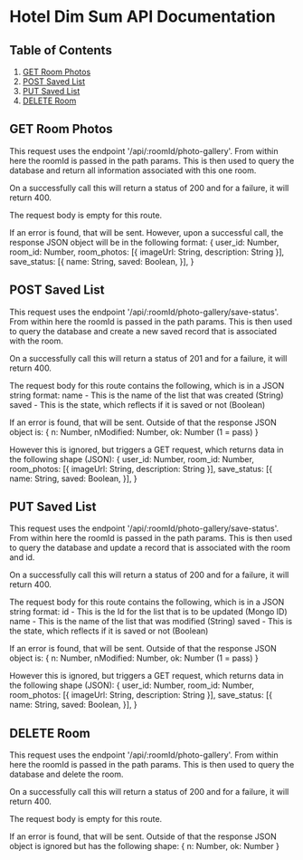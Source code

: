 # Hotel Dim Sum API Documentation

## Table of Contents

1. [GET Room Photos](#GET-Room-Photos)
1. [POST Saved List](#POST-Saved-List)
1. [PUT Saved List](#PUT-Saved-List)
1. [DELETE Room](#DELETE-Room)

## GET Room Photos
This request uses the endpoint '/api/:roomId/photo-gallery'. From within here the roomId is passed in the path params. This is then used to query the database and return all information associated with this one room.

On a successfully call this will return a status of 200 and for a failure, it will return 400.

The request body is empty for this route.

If an error is found, that will be sent. However, upon a successful call, the response JSON object will be in the following format:
{
  user_id: Number,
  room_id: Number,
  room_photos: [{ imageUrl: String, description: String }],
  save_status: [{
    name: String,
    saved: Boolean,
  }],
}

## POST Saved List
This request uses the endpoint '/api/:roomId/photo-gallery/save-status'. From within here the roomId is passed in the path params. This is then used to query the database and create a new saved record that is associated with the room.

On a successfully call this will return a status of 201 and for a failure, it will return 400.

The request body for this route contains the following, which is in a JSON string format:
  name - This is the name of the list that was created (String)
  saved - This is the state, which reflects if it is saved or not (Boolean)

If an error is found, that will be sent. Outside of that the response JSON object is:
{
  n: Number,
  nModified: Number,
  ok: Number (1 = pass)
}

However this is ignored, but triggers a GET request, which returns data in the following shape (JSON):
{
  user_id: Number,
  room_id: Number,
  room_photos: [{ imageUrl: String, description: String }],
  save_status: [{
    name: String,
    saved: Boolean,
  }],
}

## PUT Saved List
This request uses the endpoint '/api/:roomId/photo-gallery/save-status'. From within here the roomId is passed in the path params. This is then used to query the database and update a record that is associated with the room and id.

On a successfully call this will return a status of 200 and for a failure, it will return 400.

The request body for this route contains the following, which is in a JSON string format:
  id - This is the Id for the list that is to be updated (Mongo ID)
  name - This is the name of the list that was modified (String)
  saved - This is the state, which reflects if it is saved or not (Boolean)

If an error is found, that will be sent. Outside of that the response JSON object is:
{
  n: Number,
  nModified: Number,
  ok: Number (1 = pass)
}

However this is ignored, but triggers a GET request, which returns data in the following shape (JSON):
{
  user_id: Number,
  room_id: Number,
  room_photos: [{ imageUrl: String, description: String }],
  save_status: [{
    name: String,
    saved: Boolean,
  }],
}

## DELETE Room
This request uses the endpoint '/api/:roomId/photo-gallery'. From within here the roomId is passed in the path params. This is then used to query the database and delete the room.

On a successfully call this will return a status of 200 and for a failure, it will return 400.

The request body is empty for this route.

If an error is found, that will be sent. Outside of that the response JSON object is ignored but has the following shape:
{
    n: Number,
    ok: Number
}
